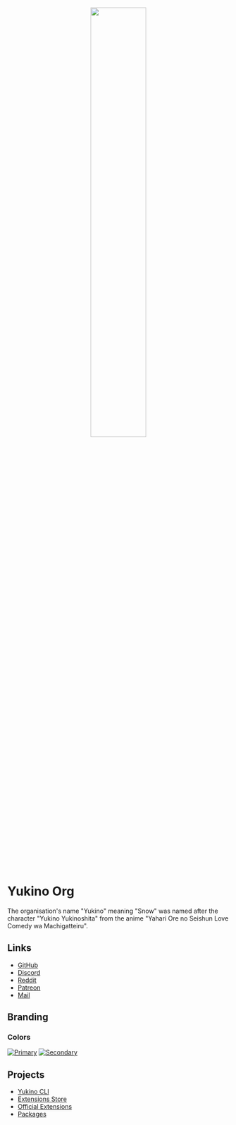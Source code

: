 <br />

<p align="center">
    <img src="https://raw.githubusercontent.com/yukino-org/media/main/gh-banner.png" width="50%">
</p>

# Yukino Org

The organisation's name "Yukino" meaning "Snow" was named after the character "Yukino Yukinoshita" from the anime "Yahari Ore no Seishun Love Comedy wa Machigatteiru".

## Links

<!-- -   Website: https://yukino-app.github.io (Unavailable) -->
<!-- -   User guide: https://yukino-app.github.io/guides (Unavailable) -->

-   [GitHub](https://github.com/yukino-org)
-   [Discord](https://discord.gg/dUHbfHNUmE)
-   [Reddit](https://www.reddit.com/r/yukino_org)
-   [Patreon](https://patreon.com/yukino_org)
-   [Mail](yukino-org@hotmail.com)

## Branding

### Colors

[![Primary](https://img.shields.io/badge/Primary-%236366F1-white.svg?style=flat&color=6366F1)](https://img.shields.io/badge/Indigo-%236366F1-white.svg?color=6366F1) [![Secondary](https://img.shields.io/badge/Secondary-%2318181b-white.svg?style=flat&color=18181b)](https://img.shields.io/badge/Indigo-%236366F1-white.svg?color=6366F1)

## Projects

-   [Yukino CLI](https://github.com/yukino-org/yukino-cli)
-   [Extensions Store](https://github.com/yukino-org/extensions-store)
-   [Official Extensions](https://github.com/yukino-org/official-extensions)
-   [Packages](https://github.com/yukino-org/packages)
